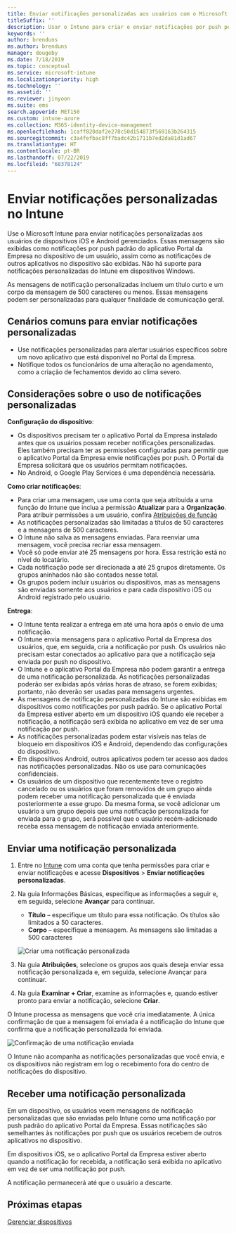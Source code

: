 ```yaml
---
title: Enviar notificações personalizadas aos usuários com o Microsoft Intune
titleSuffix: ''
description: Usar o Intune para criar e enviar notificações por push personalizadas para usuários de dispositivos iOS e Android
keywords: ''
author: brenduns
ms.author: brenduns
manager: dougeby
ms.date: 7/18/2019
ms.topic: conceptual
ms.service: microsoft-intune
ms.localizationpriority: high
ms.technology: ''
ms.assetid: ''
ms.reviewer: jinyoon
ms.suite: ems
search.appverid: MET150
ms.custom: intune-azure
ms.collection: M365-identity-device-management
ms.openlocfilehash: 1caff820daf2e278c50d154873f569163b264315
ms.sourcegitcommit: c3a4fefbac8ff7badc42b1711b7ed2da81d1ad67
ms.translationtype: HT
ms.contentlocale: pt-BR
ms.lasthandoff: 07/22/2019
ms.locfileid: "68378124"
---
```

# <a name="send-custom-notifications-in-intune"></a>Enviar notificações personalizadas no Intune  

Use o Microsoft Intune para enviar notificações personalizadas aos usuários de dispositivos iOS e Android gerenciados. Essas mensagens são exibidas como notificações por push padrão do aplicativo Portal da Empresa no dispositivo de um usuário, assim como as notificações de outros aplicativos no dispositivo são exibidas. Não há suporte para notificações personalizadas do Intune em dispositivos Windows.   

As mensagens de notificação personalizadas incluem um título curto e um corpo da mensagem de 500 caracteres ou menos. Essas mensagens podem ser personalizadas para qualquer finalidade de comunicação geral.

## <a name="common-scenarios-for-sending-custom-notifications"></a>Cenários comuns para enviar notificações personalizadas  

- Use notificações personalizadas para alertar usuários específicos sobre um novo aplicativo que está disponível no Portal da Empresa.  
- Notifique todos os funcionários de uma alteração no agendamento, como a criação de fechamentos devido ao clima severo.  

## <a name="considerations-for-using-custom-notifications"></a>Considerações sobre o uso de notificações personalizadas  

**Configuração do dispositivo**:  
- Os dispositivos precisam ter o aplicativo Portal da Empresa instalado antes que os usuários possam receber notificações personalizadas. Eles também precisam ter as permissões configuradas para permitir que o aplicativo Portal da Empresa envie notificações por push. O Portal da Empresa solicitará que os usuários permitam notificações.  
- No Android, o Google Play Services é uma dependência necessária.  

**Como criar notificações**:  
- Para criar uma mensagem, use uma conta que seja atribuída a uma função do Intune que inclua a permissão **Atualizar** para a **Organização**. Para atribuir permissões a um usuário, confira [Atribuições de função](role-based-access-control.md#role-assignments)  
- As notificações personalizadas são limitadas a títulos de 50 caracteres e a mensagens de 500 caracteres.  
- O Intune não salva as mensagens enviadas. Para reenviar uma mensagem, você precisa recriar essa mensagem.  
- Você só pode enviar até 25 mensagens por hora. Essa restrição está no nível do locatário.  
- Cada notificação pode ser direcionada a até 25 grupos diretamente. Os grupos aninhados não são contados nesse total.  
- Os grupos podem incluir usuários ou dispositivos, mas as mensagens são enviadas somente aos usuários e para cada dispositivo iOS ou Android registrado pelo usuário.  

**Entrega**:  
- O Intune tenta realizar a entrega em até uma hora após o envio de uma notificação.  
- O Intune envia mensagens para o aplicativo Portal da Empresa dos usuários, que, em seguida, cria a notificação por push. Os usuários não precisam estar conectados ao aplicativo para que a notificação seja enviada por push no dispositivo.  
- O Intune e o aplicativo Portal da Empresa não podem garantir a entrega de uma notificação personalizada. As notificações personalizadas poderão ser exibidas após várias horas de atraso, se forem exibidas; portanto, não deverão ser usadas para mensagens urgentes.  
- As mensagens de notificação personalizadas do Intune são exibidas em dispositivos como notificações por push padrão. Se o aplicativo Portal da Empresa estiver aberto em um dispositivo iOS quando ele receber a notificação, a notificação será exibida no aplicativo em vez de ser uma notificação por push.  
- As notificações personalizadas podem estar visíveis nas telas de bloqueio em dispositivos iOS e Android, dependendo das configurações do dispositivo.  
- Em dispositivos Android, outros aplicativos podem ter acesso aos dados nas notificações personalizadas. Não os use para comunicações confidenciais.  
- Os usuários de um dispositivo que recentemente teve o registro cancelado ou os usuários que foram removidos de um grupo ainda podem receber uma notificação personalizada que é enviada posteriormente a esse grupo.  Da mesma forma, se você adicionar um usuário a um grupo depois que uma notificação personalizada for enviada para o grupo, será possível que o usuário recém-adicionado receba essa mensagem de notificação enviada anteriormente.  

## <a name="send-a-custom-notification"></a>Enviar uma notificação personalizada  

1. Entre no [Intune](https://go.microsoft.com/fwlink/?linkid=2090973) com uma conta que tenha permissões para criar e enviar notificações e acesse **Dispositivos** > **Enviar notificações personalizadas**.  

2. Na guia Informações Básicas, especifique as informações a seguir e, em seguida, selecione **Avançar** para continuar.  
   - **Título** – especifique um título para essa notificação. Os títulos são limitados a 50 caracteres.  
   - **Corpo** – especifique a mensagem. As mensagens são limitadas a 500 caracteres

   ![Criar uma notificação personalizada](./media/custom-notifications/custom-notifications.png)  

3. Na guia **Atribuições**, selecione os grupos aos quais deseja enviar essa notificação personalizada e, em seguida, selecione Avançar para continuar.  

4. Na guia **Examinar + Criar**, examine as informações e, quando estiver pronto para enviar a notificação, selecione **Criar**.  

O Intune processa as mensagens que você cria imediatamente. A única confirmação de que a mensagem foi enviada é a notificação do Intune que confirma que a notificação personalizada foi enviada.  

![Confirmação de uma notificação enviada](./media/custom-notifications/notification-sent.png)  

O Intune não acompanha as notificações personalizadas que você envia, e os dispositivos não registram em log o recebimento fora do centro de notificações do dispositivo.  

## <a name="receive-a-custom-notification"></a>Receber uma notificação personalizada  

Em um dispositivo, os usuários veem mensagens de notificação personalizadas que são enviadas pelo Intune como uma notificação por push padrão do aplicativo Portal da Empresa. Essas notificações são semelhantes às notificações por push que os usuários recebem de outros aplicativos no dispositivo.  

Em dispositivos iOS, se o aplicativo Portal da Empresa estiver aberto quando a notificação for recebida, a notificação será exibida no aplicativo em vez de ser uma notificação por push.  

A notificação permanecerá até que o usuário a descarte.  

## <a name="next-steps"></a>Próximas etapas  
[Gerenciar dispositivos](device-management.md)
